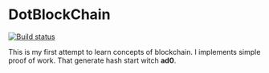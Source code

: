 # DotBlockChain
[![Build status](https://github.com/3mam/DotBlockChain/actions/workflows/dotnet.yml/badge.svg)](https://github.com/3mam/DotBlockChain/actions)

This is my first attempt to learn concepts of blockchain. 
I implements simple proof of work. That generate hash start witch **ad0**.
